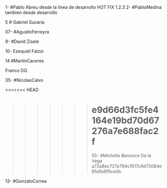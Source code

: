 1- #Pablo Abreu desde la linea de desarrollo
HOT FIX 1.2.3
2- #PabloMedina tambien desde desarrollo

5 # Gabriel Sucaria

07- #AgustinFerreyra

9- #David Zisele

10- Ezequiel Falzoi

14 #MartinCaceres

Franco DQ

35- #NicolasCalvo

<<<<<<< HEAD

> > > > > > > # e9d66d3fc5fe4164e19bd70d67276a7e688fac2f
> > > > > > >
> > > > > > > 55- #Michelle Berenice De la Vega
> > > > > > > a72a8ec727e794cf817c9d73084e85dfa8f9ce0b

13- #GonzaloCorrea
